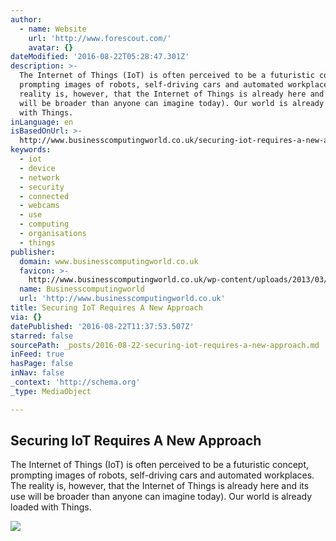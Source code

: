 ```yaml
---
author:
  - name: Website
    url: 'http://www.forescout.com/'
    avatar: {}
dateModified: '2016-08-22T05:28:47.301Z'
description: >-
  The Internet of Things (IoT) is often perceived to be a futuristic concept,
  prompting images of robots, self-driving cars and automated workplaces. The
  reality is, however, that the Internet of Things is already here and its use
  will be broader than anyone can imagine today). Our world is already loaded
  with Things.
inLanguage: en
isBasedOnUrl: >-
  http://www.businesscomputingworld.co.uk/securing-iot-requires-a-new-approach/?es_p=2387104
keywords:
  - iot
  - device
  - network
  - security
  - connected
  - webcams
  - use
  - computing
  - organisations
  - things
publisher:
  domain: www.businesscomputingworld.co.uk
  favicon: >-
    http://www.businesscomputingworld.co.uk/wp-content/uploads/2013/03/Favicon.jpg
  name: Businesscomputingworld
  url: 'http://www.businesscomputingworld.co.uk'
title: Securing IoT Requires A New Approach
via: {}
datePublished: '2016-08-22T11:37:53.507Z'
starred: false
sourcePath: _posts/2016-08-22-securing-iot-requires-a-new-approach.md
inFeed: true
hasPage: false
inNav: false
_context: 'http://schema.org'
_type: MediaObject

---
```

<article style=""><h1>Securing IoT Requires A New Approach</h1><p>The Internet of Things (IoT) is often perceived to be a futuristic concept, prompting images of robots, self-driving cars and automated workplaces. The reality is, however, that the Internet of Things is already here and its use will be broader than anyone can imagine today). Our world is already loaded with Things.</p><img src="http://www.businesscomputingworld.co.uk/wp-content/uploads/2016/08/IoT-Security.jpg" /></article>